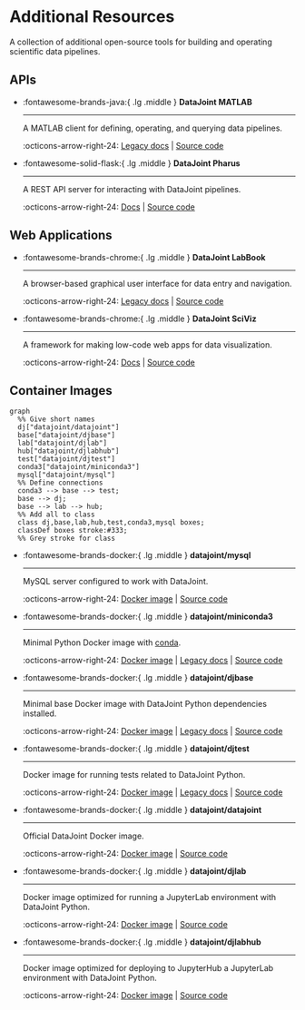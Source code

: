 # Additional Resources

A collection of additional open-source tools for building and operating scientific data pipelines.

## APIs

<div class="grid cards" markdown>

-   :fontawesome-brands-java:{ .lg .middle } **DataJoint MATLAB**

    ---

    A MATLAB client for defining, operating, and querying data pipelines.

    :octicons-arrow-right-24: [Legacy docs](https://datajoint.github.io/datajoint-docs-original/matlab/) | 
    [Source code](https://github.com/datajoint/datajoint-matlab)

-   :fontawesome-solid-flask:{ .lg .middle } **DataJoint Pharus**

    ---

    A REST API server for interacting with DataJoint pipelines.

    :octicons-arrow-right-24: [Docs](https://docs.datajoint.com/core/pharus/) | 
    [Source code](https://github.com/datajoint/pharus/)
 
</div>

## Web Applications

<div class="grid cards" markdown>

-   :fontawesome-brands-chrome:{ .lg .middle } **DataJoint LabBook**

    ---

    A browser-based graphical user interface for data entry and navigation. 

    :octicons-arrow-right-24: [Legacy docs](https://datajoint.github.io/datajoint-labbook/) | 
    [Source code](https://github.com/datajoint/datajoint-labbook/)

-   :fontawesome-brands-chrome:{ .lg .middle } **DataJoint SciViz**

    ---

    A framework for making low-code web apps for data visualization.

    :octicons-arrow-right-24: [Docs](https://docs.datajoint.com/core/sci-viz/) | 
    [Source code](https://github.com/datajoint/sci-viz)

</div>

## Container Images

``` mermaid
graph
  %% Give short names
  dj["datajoint/datajoint"]
  base["datajoint/djbase"]
  lab["datajoint/djlab"]
  hub["datajoint/djlabhub"]
  test["datajoint/djtest"]
  conda3["datajoint/miniconda3"]
  mysql["datajoint/mysql"]
  %% Define connections
  conda3 --> base --> test;
  base --> dj;
  base --> lab --> hub;
  %% Add all to class
  class dj,base,lab,hub,test,conda3,mysql boxes;
  classDef boxes stroke:#333;
  %% Grey stroke for class
```
<div class="grid cards" markdown>

-   :fontawesome-brands-docker:{ .lg .middle } **datajoint/mysql**

    ---
    MySQL server configured to work with DataJoint.

    :octicons-arrow-right-24: [Docker image](https://hub.docker.com/r/datajoint/mysql) | 
    [Source code](https://github.com/datajoint/mysql-docker)

-   :fontawesome-brands-docker:{ .lg .middle } **datajoint/miniconda3**

    ---

    Minimal Python Docker image with [conda](https://docs.conda.io/en/latest/).

    :octicons-arrow-right-24: [Docker image](https://hub.docker.com/r/datajoint/miniconda3) | 
    [Legacy docs](https://datajoint.github.io/miniconda3-docker/) | 
    [Source code](https://github.com/datajoint/miniconda3-docker)

-   :fontawesome-brands-docker:{ .lg .middle } **datajoint/djbase**

    ---

    Minimal base Docker image with DataJoint Python dependencies installed. 

    :octicons-arrow-right-24: [Docker image](https://hub.docker.com/r/datajoint/djbase) | 
    [Legacy docs](https://datajoint.github.io/djbase-docker/) | 
    [Source code](https://github.com/datajoint/djbase-docker)

-   :fontawesome-brands-docker:{ .lg .middle } **datajoint/djtest**

    ---

    Docker image for running tests related to DataJoint Python. 

    :octicons-arrow-right-24: [Docker image](https://hub.docker.com/r/datajoint/djtest) | 
    [Legacy docs](https://datajoint.github.io/djtest-docker/) | 
    [Source code](https://github.com/datajoint/djtest-docker)

-   :fontawesome-brands-docker:{ .lg .middle } **datajoint/datajoint**

    ---

    Official DataJoint Docker image.

    :octicons-arrow-right-24: [Docker image](https://hub.docker.com/r/datajoint/datajoint) | 
    [Source code](https://github.com/datajoint/datajoint-python)

-   :fontawesome-brands-docker:{ .lg .middle } **datajoint/djlab**

    ---

    Docker image optimized for running a JupyterLab environment with DataJoint Python. 

    :octicons-arrow-right-24: [Docker image](https://hub.docker.com/r/datajoint/djlab) | 
    [Source code](https://github.com/datajoint/djlab-docker)

-   :fontawesome-brands-docker:{ .lg .middle } **datajoint/djlabhub**

    ---

    Docker image optimized for deploying to JupyterHub a JupyterLab environment with 
    DataJoint Python. 

    :octicons-arrow-right-24: [Docker image](https://hub.docker.com/r/datajoint/djlabhub) | 
    [Source code](https://github.com/datajoint/djlabhub-docker)

</div>
